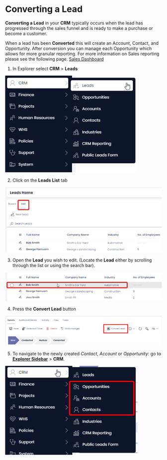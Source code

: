 # Converting a Lead

**Converting a Lead** in your **CRM** typically occurs when the lead has progressed through the sales funnel and is ready to make a purchase or become a customer. 

When a lead has been **Converted** this will create an Account, Contact, and Opportunity. After conversion you can manage each Opportunity which allows for more granular reporting. For more information on Sales reporting please see the following page. [Sales Dashboard](</docs/Rapid/2-Rapid Standard/3-CRM/5-CRM Reporting/5-Sales Dashboard.md>)

1. In Explorer select **CRM** &gt; **Leads**  

![A screenshot depicting how the user can navigate to the "Leads" table using the sidebar. In this example, the user has pressed the "CRM" folder, which has icon of a person. The user has then pressed the "Leads" table button, which has an icon of two people and a plus symbol. The menu buttons that the user has pressed have a white background with blue text, whereas the menu items when have not been selected are the opposite.](<Lead Navigating Sidebar.png>)

2. Click on the **Leads List** tab 

![A screenshot of the Tab Strip at the top of the Leads page. The screenshot is annotated with a red box to highlight the location of the "List" tab.](<Leads List Tab.png>)

3. Open the **Lead** you wish to edit. (Locate the **Lead** either by scrolling through the list or using the search bar).  

![A screenshot demonstrating how the user can open a lead item. The screenshot depicts the Leads data table. The screenshot is annotated with a red box which highlights an item row that the user is hovering over.](<Select a Lead.png>)

4. Press the **Convert Lead** button

![A screenshot of the "Convert Lead" button. The button is in the Command Bar of the Lead item page. The button has an icon of a document, with two arrows pointing left and right in the bottom right corner of the page. The button has the caption "Convert Lead".](<Convert Lead Button.png>)

5. To navigate to the newly created *Contact*, *Account* or *Opportunity*: go to [**Explorer Sidebar**](</docs/Rapid/3-User Manual/glossary/glossary.md#sidebar>) &gt; **CRM**.

![A screenshot of the sidebar, after the user has clicked on CRM. The screenshot is annotated with a red box that surrounds the options: "Opportunities, Accounts, Contacts".](<CRM Other Sidebar.png>)
